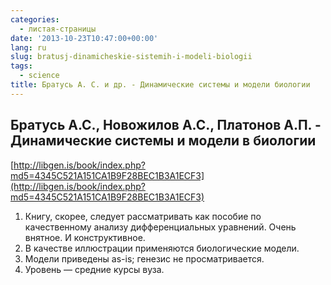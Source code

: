 ```yaml
---
categories:
  - листая-страницы
date: '2013-10-23T10:47:00+00:00'
lang: ru
slug: bratusj-dinamicheskie-sistemih-i-modeli-biologii
tags:
  - science
title: Братусь А. С. и др. - Динамические системы и модели биологии
---
```





## Братусь А.С., Новожилов А.С., Платонов А.П. - Динамические системы и модели в биологии

[http://libgen.is/book/index.php?md5=4345C521A151CA1B9F28BEC1B3A1ECF3](http://libgen.is/book/index.php?md5=4345C521A151CA1B9F28BEC1B3A1ECF3)

1. Книгу, скорее, следует рассматривать как пособие по качественному анализу дифференциальных уравнений. Очень внятное. И конструктивное.
2. В качестве иллюстрации применяются биологические модели.
3. Модели приведены as-is; генезис не просматривается.
4. Уровень — средние курсы вуза.
